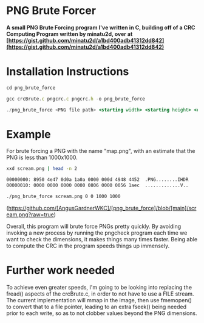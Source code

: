 # PNG Brute Forcer

**A small PNG Brute Forcing program I've written in C, building off of a CRC Computing Program written by minatu2d, over at [https://gist.github.com/minatu2d/a1bd400adb41312dd842](https://gist.github.com/minatu2d/a1bd400adb41312dd842)**

# Installation Instructions

```jsx
cd png_brute_force

gcc crcBrute.c pngcrc.c pngcrc.h -o png_brute_force

./png_brute_force <PNG file path> <starting width> <starting height> <ending width> <ending height>
```

# Example

For brute forcing a PNG with the name "map.png", with an estimate that the PNG is less than 1000x1000.

```bash
xxd scream.png | head -n 2

00000000: 8950 4e47 0d0a 1a0a 0000 000d 4948 4452  .PNG........IHDR
00000010: 0000 0000 0000 0000 0806 0000 0056 1aec  .............V..
```

```bash
./png_brute_force scream.png 0 0 1000 1000
```

(https://github.com/[AngusGardnerWKC]/[png_brute_force]/blob/[main]/scream.png?raw=true)


Overall, this program will brute force PNGs pretty quickly. By avoiding invoking a new process by running the pngcheck program each time we want to check the dimensions, it makes things many times faster. Being able to compute the CRC in the program speeds things up immensely.

# Further work needed

To achieve even greater speeds, I'm going to be looking into replacing the fread() aspects of the crcBrute.c, in order to not have to use a FILE stream. The current implementation will mmap in the image, then use fmemopen() to convert that to a file pointer, leading to an extra fseek() being needed prior to each write, so as to not clobber values beyond the PNG dimensions.